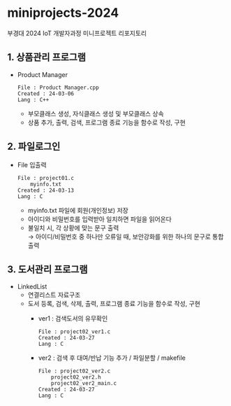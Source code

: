 # miniprojects-2024
부경대 2024 IoT 개발자과정 미니프로젝트 리포지토리

## 1. 상품관리 프로그램
- Product Manager

	```
	File : Product Manager.cpp
	Created : 24-03-06
	Lang : C++
	```

	- 부모클래스 생성, 자식클래스 생성 및 부모클래스 상속
	- 상품 추가, 출력, 검색, 프로그램 종료 기능을 함수로 작성, 구현

## 2. 파일로그인
- File 입출력

	```
	File : project01.c
		myinfo.txt
	Created : 24-03-13
	Lang : C
	```

	- myinfo.txt 파일에 회원(개인정보) 저장
	- 아이디와 비밀번호를 입력받아 일치하면 파일을 읽어온다
	- 불일치 시, 각 상황에 맞는 문구 출력  
		&rarr; 아이디/비밀번호 중 하나만 오류일 때, 보안강화를 위한 하나의 문구로 통합출력

## 3. 도서관리 프로그램
- LinkedList
	- 연결리스트 자료구조
	- 도서 등록, 검색, 삭제, 출력, 프로그램 종료 기능을 함수로 작성, 구현
		- ver1 : 검색도서의 유무확인
		
			```
			File : project02_ver1.c
			Created : 24-03-27
			Lang : C
			```
			
		- ver2 : 검색 후 대여/반납 기능 추가 / 파일분할 / makefile
		
			```
			File : project02_ver2.c
				project02_ver2.h
				project02_ver2_main.c
			Created : 24-03-27
			Lang : C
			```